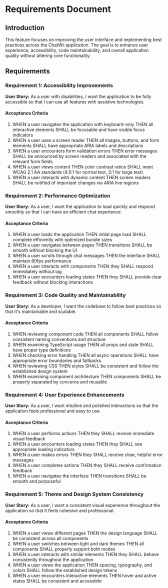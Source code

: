 # Requirements Document

## Introduction

This feature focuses on improving the user interface and implementing best practices across the ChatWii application. The goal is to enhance user experience, accessibility, code maintainability, and overall application quality without altering core functionality.

## Requirements

### Requirement 1: Accessibility Improvements

**User Story:** As a user with disabilities, I want the application to be fully accessible so that I can use all features with assistive technologies.

#### Acceptance Criteria

1. WHEN a user navigates the application with keyboard-only THEN all interactive elements SHALL be focusable and have visible focus indicators
2. WHEN a user uses a screen reader THEN all images, buttons, and form elements SHALL have appropriate ARIA labels and descriptions
3. WHEN a user encounters form validation errors THEN error messages SHALL be announced by screen readers and associated with the relevant form fields
4. WHEN a user views content THEN color contrast ratios SHALL meet WCAG 2.1 AA standards (4.5:1 for normal text, 3:1 for large text)
5. WHEN a user interacts with dynamic content THEN screen readers SHALL be notified of important changes via ARIA live regions

### Requirement 2: Performance Optimization

**User Story:** As a user, I want the application to load quickly and respond smoothly so that I can have an efficient chat experience.

#### Acceptance Criteria

1. WHEN a user loads the application THEN initial page load SHALL complete efficiently with optimized bundle sizes
2. WHEN a user navigates between pages THEN transitions SHALL be smooth without blocking the UI
3. WHEN a user scrolls through chat messages THEN the interface SHALL maintain 60fps performance
4. WHEN a user interacts with components THEN they SHALL respond immediately without lag
5. WHEN a user encounters loading states THEN they SHALL provide clear feedback without blocking interactions

### Requirement 3: Code Quality and Maintainability

**User Story:** As a developer, I want the codebase to follow best practices so that it's maintainable and scalable.

#### Acceptance Criteria

1. WHEN reviewing component code THEN all components SHALL follow consistent naming conventions and structure
2. WHEN examining TypeScript usage THEN all props and state SHALL have proper type definitions
3. WHEN checking error handling THEN all async operations SHALL have appropriate error boundaries and fallbacks
4. WHEN reviewing CSS THEN styles SHALL be consistent and follow the established design system
5. WHEN examining component architecture THEN components SHALL be properly separated by concerns and reusable

### Requirement 4: User Experience Enhancements

**User Story:** As a user, I want intuitive and polished interactions so that the application feels professional and easy to use.

#### Acceptance Criteria

1. WHEN a user performs actions THEN they SHALL receive immediate visual feedback
2. WHEN a user encounters loading states THEN they SHALL see appropriate loading indicators
3. WHEN a user makes errors THEN they SHALL receive clear, helpful error messages
4. WHEN a user completes actions THEN they SHALL receive confirmation feedback
5. WHEN a user navigates the interface THEN transitions SHALL be smooth and purposeful

### Requirement 5: Theme and Design System Consistency

**User Story:** As a user, I want a consistent visual experience throughout the application so that it feels cohesive and professional.

#### Acceptance Criteria

1. WHEN a user views different pages THEN the design language SHALL be consistent across all components
2. WHEN a user switches between light and dark themes THEN all components SHALL properly support both modes
3. WHEN a user interacts with similar elements THEN they SHALL behave consistently throughout the application
4. WHEN a user views the application THEN spacing, typography, and colors SHALL follow the established design tokens
5. WHEN a user encounters interactive elements THEN hover and active states SHALL be consistent and accessible